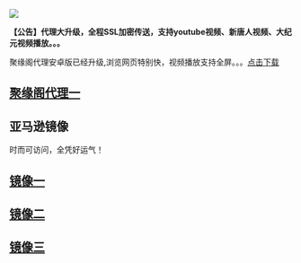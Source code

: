 ![](https://raw.githubusercontent.com/hao369/a/master/j.jpg)

**【公告】代理大升级，全程SSL加密传送，支持youtube视频、新唐人视频、大纪元视频播放。。。**

聚缘阁代理安卓版已经升级,浏览网页特别快，视频播放支持全屏。。。[点击下载](https://github.com/dtw9/9/raw/master/201861502.apk)


##  [聚缘阁代理一](https://x.co/dtwtz1)





## 亚马逊镜像  

时而可访问，全凭好运气！

## [镜像一](https://s3.amazonaws.com/dtw/index.html)

## [镜像二](https://s3.ap-northeast-2.amazonaws.com/haojyg/index.html)

## [镜像三](https://s3-ap-southeast-1.amazonaws.com/jyg4/index.html)






